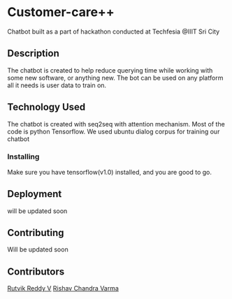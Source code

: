 # Customer-care++ 
Chatbot built as a part of hackathon conducted at Techfesia @IIIT Sri City

## Description
The chatbot is created to help reduce querying time while working with some new software, or anything new.
The bot can be used on any platform all it needs is user data to train on.
## Technology Used
The chatbot is created with seq2seq with attention mechanism. Most of the code is python Tensorflow.
We used ubuntu dialog corpus for training our chatbot

### Installing
Make sure you have tensorflow(v1.0) installed, and you are good to go.

## Deployment
will be updated soon

## Contributing
Will be updated soon

## Contributors
[Rutvik Reddy V](https://github.com/rutvikvijjali)
[Rishav Chandra Varma](https://github.com/reichenbch) 
